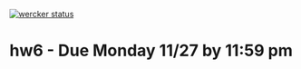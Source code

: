 [![wercker status](https://app.wercker.com/status/72a6cecc294c699b0113e28013f78d05/s/master "wercker status")](https://app.wercker.com/project/byKey/72a6cecc294c699b0113e28013f78d05)

# hw6 - Due Monday 11/27 by 11:59 pm
